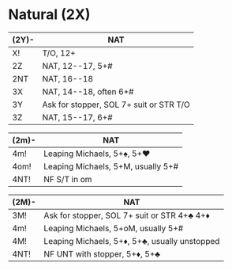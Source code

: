 # Natural (2X)

| (2Y)- | NAT |
|-------|-----|
| X!    | T/O, 12+
| 2Z    | NAT, 12--17, 5+#
| 2NT   | NAT, 16--18
| 3X    | NAT, 14--18, often 6+#
| 3Y    | Ask for stopper, SOL 7+ suit or STR T/O
| 3Z    | NAT, 15--17, 6+#

| (2m)- | NAT |
|-------|-----|
| 4m!   | Leaping Michaels, 5+♠, 5+♥
| 4om!  | Leaping Michaels, 5+M, usually 5+#
| 4NT!  | NF S/T in om

| (2M)- | NAT |
|-------|-----|
| 3M!   | Ask for stopper, SOL 7+ suit or STR 4+♣ 4+♦
| 4m!   | Leaping Michaels, 5+oM, usually 5+#
| 4M!   | Leaping Michaels, 5+♦, 5+♣, usually unstopped
| 4NT!  | NF UNT with stopper, 5+♦, 5+♣
